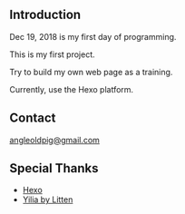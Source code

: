Introduction
--------------------

Dec 19, 2018 is my first day of programming.

This is my first project.

Try to build my own web page as a training.

Currently, use the Hexo platform.

Contact
--------------------
angleoldpig@gmail.com

Special Thanks
--------------------
- [Hexo](https://hexo.io/)
- [Yilia by Litten](https://github.com/litten/hexo-theme-yilia)
